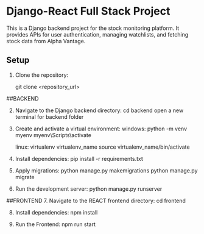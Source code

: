 # Django-React Full Stack Project

This is a Django backend project for the stock monitoring platform. It provides APIs for user authentication, managing watchlists, and fetching stock data from Alpha Vantage.

## Setup

1. Clone the repository:

   git clone <repository_url>

##BACKEND

2. Navigate to the Django backend directory:
   cd backend
   open a new terminal for backend folder

3. Create and activate a virtual environment:
   windows:
   python -m venv myenv
   myenv\Scripts\activate

   linux:
   virtualenv virtualenv_name
   source virtualenv_name/bin/activate

4. Install dependencies:
   pip install -r requirements.txt

5. Apply migrations:
   python manage.py makemigrations
   python manage.py migrate

6. Run the development server:
   python manage.py runserver

##FRONTEND 7. Navigate to the REACT frontend directory:
cd frontend

8. Install dependencies:
   npm install

9. Run the Frontend:
   npm run start
